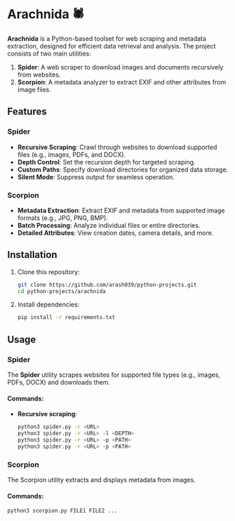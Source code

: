 # Arachnida 🕷️

**Arachnida** is a Python-based toolset for web scraping and metadata extraction, designed for efficient data retrieval and analysis. The project consists of two main utilities:

1. **Spider**: A web scraper to download images and documents recursively from websites.
2. **Scorpion**: A metadata analyzer to extract EXIF and other attributes from image files.

## Features

### Spider
- **Recursive Scraping**: Crawl through websites to download supported files (e.g., images, PDFs, and DOCX).
- **Depth Control**: Set the recursion depth for targeted scraping.
- **Custom Paths**: Specify download directories for organized data storage.
- **Silent Mode**: Suppress output for seamless operation.

### Scorpion
- **Metadata Extraction**: Extract EXIF and metadata from supported image formats (e.g., JPG, PNG, BMP).
- **Batch Processing**: Analyze individual files or entire directories.
- **Detailed Attributes**: View creation dates, camera details, and more.

## Installation

1. Clone this repository:
   ```bash
   git clone https://github.com/arash039/python-projects.git
   cd python-projects/arachnida
   ```
2. Install dependencies:
   ``` bash
   pip install -r requirements.txt
   ```
## Usage

### Spider
The **Spider** utility scrapes websites for supported file types (e.g., images, PDFs, DOCX) and downloads them.

#### Commands:
- **Recursive scraping**:
  ```bash
  python3 spider.py -r <URL>
  python3 spider.py -r <URL> -l <DEPTH>
  python3 spider.py -r <URL> -p <PATH>
  python3 spider.py -r <URL> -p <PATH>
  ```
### Scorpion
The Scorpion utility extracts and displays metadata from images.
#### Commands:
   ``` bash
   python3 scorpion.py FILE1 FILE2 ...
   ```



   
   
